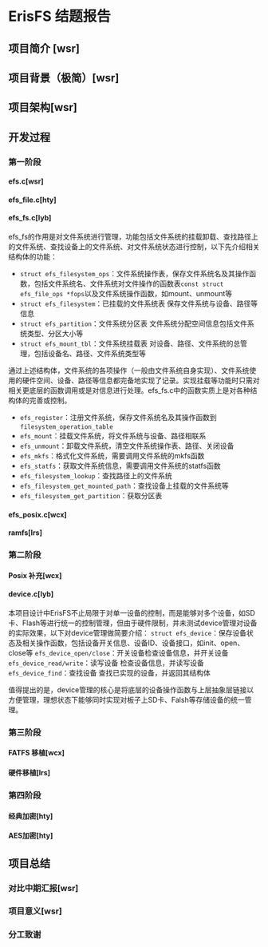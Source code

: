 # ErisFS 结题报告
## 项目简介 [wsr]
## 项目背景（极简）[wsr]
## 项目架构[wsr]
## 开发过程
### 第一阶段
#### efs.c[wsr]
#### efs_file.c[hty]
#### efs_fs.c[lyb]
efs_fs的作用是对文件系统进行管理，功能包括文件系统的挂载卸载、查找路径上的文件系统、查找设备上的文件系统、对文件系统状态进行控制，以下先介绍相关结构体的功能：
- `struct efs_filesystem_ops`：文件系统操作表，保存文件系统名及其操作函数，包括文件系统名、文件系统对文件操作的函数表`const struct efs_file_ops *fops`以及文件系统操作函数，如mount、unmount等
- `struct efs_filesystem`：已挂载的文件系统表 保存文件系统与设备、路径等信息
- `struct efs_partition`：文件系统分区表 文件系统分配空间信息包括文件系统类型、分区大小等
- `struct efs_mount_tbl`：文件系统挂载表 对设备、路径、文件系统的总管理，包括设备名、路径、文件系统类型等

通过上述结构体，文件系统的各项操作（一般由文件系统自身实现）、文件系统使用的硬件空间、设备、路径等信息都完备地实现了记录。实现挂载等功能时只需对相关更底层的函数调用或是对信息进行处理。efs_fs.c中的函数实质上是对各种结构体的完善或控制。
- `efs_register`：注册文件系统，保存文件系统名及其操作函数到`filesystem_operation_table`
- `efs_mount`：挂载文件系统，将文件系统与设备、路径相联系
- `efs_unmount`：卸载文件系统，清空文件系统操作表、路径、关闭设备
- `efs_mkfs`：格式化文件系统，需要调用文件系统的mkfs函数
- `efs_statfs`：获取文件系统信息，需要调用文件系统的statfs函数
- `efs_filesystem_lookup`：查找路径上的文件系统
- `efs_filesystem_get_mounted_path`：查找设备上挂载的文件系统等
- `efs_filesystem_get_partition`：获取分区表

#### efs_posix.c[wcx]
#### ramfs[lrs]
### 第二阶段
#### Posix 补充[wcx]
#### device.c[lyb]
本项目设计中ErisFS不止局限于对单一设备的控制，而是能够对多个设备，如SD卡、Flash等进行统一的控制管理，但由于硬件限制，并未测试device管理对设备的实际效果，以下对device管理做简要介绍：
`struct efs_device`：保存设备状态及相关操作函数，包括设备开关信息、设备ID、设备接口，如init、open、close等
`efs_device_open/close`：开关设备检查设备信息，并开关设备
`efs_device_read/write`：读写设备 检查设备信息，并读写设备
`efs_device_find`：查找设备 查找已实现的设备，并返回其结构体

值得提出的是，device管理的核心是将底层的设备操作函数与上层抽象层链接以方便管理，理想状态下能够同时实现对板子上SD卡、Falsh等存储设备的统一管理。

### 第三阶段
#### FATFS 移植[wcx]
#### 硬件移植[lrs]
### 第四阶段
#### 经典加密[hty]
#### AES加密[hty]
## 项目总结
### 对比中期汇报[wsr]
### 项目意义[wsr]
### 分工致谢